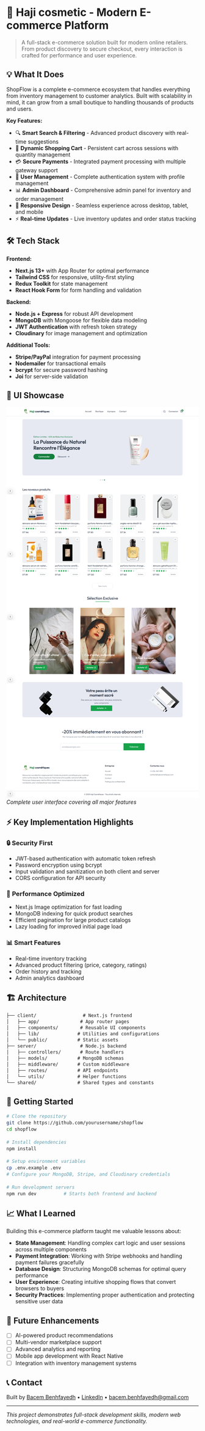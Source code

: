# 🛒 Haji cosmetic - Modern E-commerce Platform

> A full-stack e-commerce solution built for modern online retailers. From product discovery to secure checkout, every interaction is crafted for performance and user experience.

## 💡 What It Does

ShopFlow is a complete e-commerce ecosystem that handles everything from inventory management to customer analytics. Built with scalability in mind, it can grow from a small boutique to handling thousands of products and users.

**Key Features:**
- 🔍 **Smart Search & Filtering** - Advanced product discovery with real-time suggestions
- 🛒 **Dynamic Shopping Cart** - Persistent cart across sessions with quantity management
- 💳 **Secure Payments** - Integrated payment processing with multiple gateway support
- 👤 **User Management** - Complete authentication system with profile management
- 📊 **Admin Dashboard** - Comprehensive admin panel for inventory and order management
- 📱 **Responsive Design** - Seamless experience across desktop, tablet, and mobile
- ⚡ **Real-time Updates** - Live inventory updates and order status tracking

## 🛠️ Tech Stack

**Frontend:**
- **Next.js 13+** with App Router for optimal performance
- **Tailwind CSS** for responsive, utility-first styling
- **Redux Toolkit** for state management
- **React Hook Form** for form handling and validation

**Backend:**
- **Node.js + Express** for robust API development
- **MongoDB** with Mongoose for flexible data modeling
- **JWT Authentication** with refresh token strategy
- **Cloudinary** for image management and optimization

**Additional Tools:**
- **Stripe/PayPal** integration for payment processing
- **Nodemailer** for transactional emails
- **bcrypt** for secure password hashing
- **Joi** for server-side validation

## 📱 UI Showcase

![Application Screenshot](./client/assets/haji.png)
*Complete user interface covering all major features*

## ⚡ Key Implementation Highlights

### 🔒 **Security First**
- JWT-based authentication with automatic token refresh
- Password encryption using bcrypt
- Input validation and sanitization on both client and server
- CORS configuration for API security

### 🚀 **Performance Optimized**
- Next.js Image optimization for fast loading
- MongoDB indexing for quick product searches  
- Efficient pagination for large product catalogs
- Lazy loading for improved initial page load

### 📊 **Smart Features**
- Real-time inventory tracking
- Advanced product filtering (price, category, ratings)
- Order history and tracking
- Admin analytics dashboard

## 🏗️ Architecture

```
├── client/                 # Next.js frontend
│   ├── app/               # App router pages
│   ├── components/        # Reusable UI components
│   ├── lib/              # Utilities and configurations
│   └── public/           # Static assets
├── server/                # Node.js backend
│   ├── controllers/       # Route handlers
│   ├── models/           # MongoDB schemas
│   ├── middleware/       # Custom middleware
│   ├── routes/           # API endpoints
│   └── utils/            # Helper functions
└── shared/               # Shared types and constants
```

## 🚀 Getting Started

```bash
# Clone the repository
git clone https://github.com/yourusername/shopflow
cd shopflow

# Install dependencies
npm install

# Setup environment variables
cp .env.example .env
# Configure your MongoDB, Stripe, and Cloudinary credentials

# Run development servers
npm run dev          # Starts both frontend and backend
```

## 📈 What I Learned

Building this e-commerce platform taught me valuable lessons about:

- **State Management**: Handling complex cart logic and user sessions across multiple components
- **Payment Integration**: Working with Stripe webhooks and handling payment failures gracefully  
- **Database Design**: Structuring MongoDB schemas for optimal query performance
- **User Experience**: Creating intuitive shopping flows that convert browsers to buyers
- **Security Practices**: Implementing proper authentication and protecting sensitive user data

## 🔮 Future Enhancements

- [ ] AI-powered product recommendations
- [ ] Multi-vendor marketplace support
- [ ] Advanced analytics and reporting
- [ ] Mobile app development with React Native
- [ ] Integration with inventory management systems

## 📞 Contact

Built by [Bacem Benhfayedh](https://github.com/bacembenhfayehd) • [LinkedIn](https://linkedin.com/in/bacembenhfayedh) • bacem.benhfayedh@gmail.com

---

*This project demonstrates full-stack development skills, modern web technologies, and real-world e-commerce functionality.*
